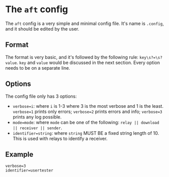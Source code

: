 # The `aft` config
The `aft` config is a very simple and minimal config file. It's name is `.config`, and it should be edited by the user.

## Format
The format is very basic, and it's followed by the following rule: `key\s?=\s?value`. `key` and `value` would be discussed in the next section. Every option needs to be on a separate line.

## Options
The config file only has 3 options:
- `verbose=i`: where `i` is 1-3 where 3 is the most verbose and 1 is the least. `verbose=1` prints only errors; `verbose=2` prints errors and info; `verbose=3` prints any log possible.
- `mode=mode`: where `mode` can be one of the following: `relay || download || receiver || sender`.
- `identifier=string`: where `string` MUST BE a fixed string length of 10. This is used with relays to identify a receiver.

## Example
```
verbose=3
identifier=usertester
```
